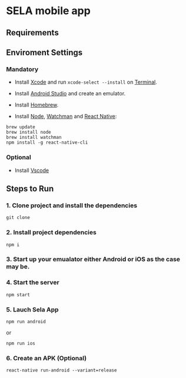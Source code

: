 # SELA mobile app


## Requirements

## Enviroment Settings

### Mandatory

- Install [Xcode](https://itunes.apple.com/br/app/xcode/id497799835?mt=12) and run `xcode-select --install` on [Terminal](ssh://).

- Install [Android Studio](https://developer.android.com/studio/index.html) and create an emulator.

- Install [Homebrew](https://brew.sh/).

- Install [Node](https://nodejs.org), [Watchman](https://facebook.github.io/watchman/) and [React Native](https://facebook.github.io/react-native/):

```
brew update
brew install node
brew install watchman
npm install -g react-native-cli
```

### Optional

- Install [Vscode](https://code.visualstudio.com/) 


## Steps to Run

### 1. Clone project and install the dependencies

```
git clone  
```

### 2. Install project dependencies
```
npm i 
```

### 3. Start up your emualator  either Android or iOS as the case may be.


### 4. Start the server

```
npm start
```

### 5. Lauch Sela App
```
npm run android
```
or
```
npm run ios
```
### 6. Create an APK (Optional)
```react-native run-android --variant=release```

